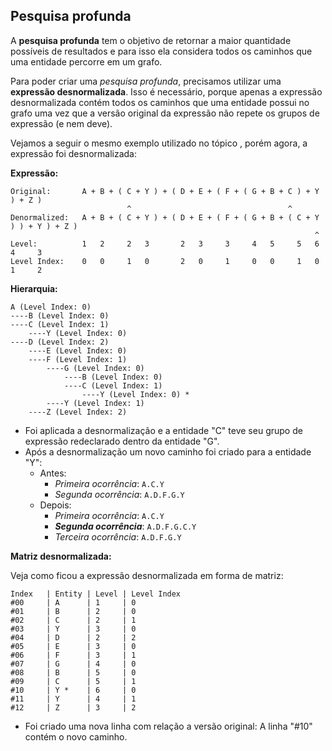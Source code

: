 ## Pesquisa profunda <header-set anchor-name="search-deep" />

A **pesquisa profunda** tem o objetivo de retornar a maior quantidade possíveis de resultados e para isso ela considera todos os caminhos que uma entidade percorre em um grafo.

Para poder criar uma _pesquisa profunda_, precisamos utilizar uma **expressão desnormalizada**. Isso é necessário, porque apenas a expressão desnormalizada contém todos os caminhos que uma entidade possui no grafo uma vez que a versão original da expressão não repete os grupos de expressão (e nem deve).

Vejamos a seguir o mesmo exemplo utilizado no tópico <anchor-get name="search-matrix-of-information" />, porém agora, a expressão foi desnormalizada:

**Expressão:**

```
Original:       A + B + ( C + Y ) + ( D + E + ( F + ( G + B + C ) + Y ) + Z )
                          ^                                   ^
Denormalized:   A + B + ( C + Y ) + ( D + E + ( F + ( G + B + ( C + Y ) ) + Y ) + Z )
                                                                    ^
Level:          1   2     2   3       2   3     3     4   5     5   6       4     3 
Level Index:    0   0     1   0       2   0     1     0   0     1   0       1     2
```

**Hierarquia:**

```
A (Level Index: 0)
----B (Level Index: 0)
----C (Level Index: 1) 
    ----Y (Level Index: 0)
----D (Level Index: 2)
    ----E (Level Index: 0)
    ----F (Level Index: 1)
        ----G (Level Index: 0)
            ----B (Level Index: 0)
            ----C (Level Index: 1)
                ----Y (Level Index: 0) *
        ----Y (Level Index: 1)
    ----Z (Level Index: 2)
```

* Foi aplicada a desnormalização e a entidade "C" teve seu grupo de expressão redeclarado dentro da entidade "G".
* Após a desnormalização um novo caminho foi criado para a entidade "Y":
    * Antes:
        * _Primeira ocorrência_: `A.C.Y`
        * _Segunda ocorrência_: `A.D.F.G.Y`
    * Depois:
        * _Primeira ocorrência_: `A.C.Y`
        * **_Segunda ocorrência_**: `A.D.F.G.C.Y`
        * _Terceira ocorrência_: `A.D.F.G.Y`

**<anchor-set name="sample-matrix-desnormalizated">Matriz desnormalizada</anchor-set>:**

Veja como ficou a expressão desnormalizada em forma de matriz:

```
Index   | Entity | Level | Level Index
#00     | A      | 1     | 0 
#01     | B      | 2     | 0 
#02     | C      | 2     | 1 
#03     | Y      | 3     | 0 
#04     | D      | 2     | 2 
#05     | E      | 3     | 0 
#06     | F      | 3     | 1 
#07     | G      | 4     | 0 
#08     | B      | 5     | 0 
#09     | C      | 5     | 1 
#10     | Y *    | 6     | 0
#11     | Y      | 4     | 1 
#12     | Z      | 3     | 2 
```

* Foi criado uma nova linha com relação a versão original: A linha "#10" contém o novo caminho.